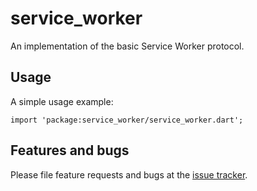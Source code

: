 # service_worker

An implementation of the basic Service Worker protocol.

## Usage

A simple usage example:

    import 'package:service_worker/service_worker.dart';

## Features and bugs

Please file feature requests and bugs at the [issue tracker][tracker].

[tracker]: https://github.com/google/service_worker.dart/issues
